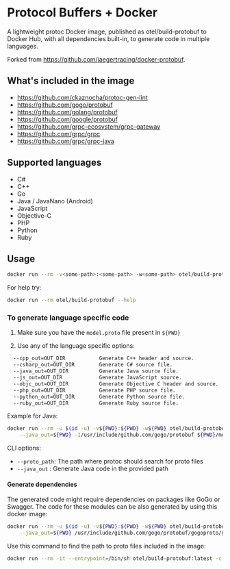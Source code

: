 # Protocol Buffers + Docker

A lightweight protoc Docker image, published as otel/build-protobuf to Docker Hub,
with all dependencies built-in, to generate code in multiple languages.

Forked from <https://github.com/jaegertracing/docker-protobuf>.

## What's included in the image

- <https://github.com/ckaznocha/protoc-gen-lint>
- <https://github.com/gogo/protobuf>
- <https://github.com/golang/protobuf>
- <https://github.com/google/protobuf>
- <https://github.com/grpc-ecosystem/grpc-gateway>
- <https://github.com/grpc/grpc>
- <https://github.com/grpc/grpc-java>

## Supported languages

- C#
- C++
- Go
- Java / JavaNano (Android)
- JavaScript
- Objective-C
- PHP
- Python
- Ruby

## Usage

```bash
docker run --rm -v<some-path>:<some-path> -w<some-path> otel/build-protobuf [OPTION] PROTO_FILES
```

For help try:

```bash
docker run --rm otel/build-protobuf --help
```

### To generate language specific code

1. Make sure you have the `model.proto` file present in `${PWD}`

2. Use any of the language specific options:

```bash
  --cpp_out=OUT_DIR           Generate C++ header and source.
  --csharp_out=OUT_DIR        Generate C# source file.
  --java_out=OUT_DIR          Generate Java source file.
  --js_out=OUT_DIR            Generate JavaScript source.
  --objc_out=OUT_DIR          Generate Objective C header and source.
  --php_out=OUT_DIR           Generate PHP source file.
  --python_out=OUT_DIR        Generate Python source file.
  --ruby_out=OUT_DIR          Generate Ruby source file.
```

Example for Java:

```bash
docker run --rm -u $(id -u) -v${PWD}:${PWD} -w${PWD} otel/build-protobuf:latest --proto_path=${PWD} \
    --java_out=${PWD} -I/usr/include/github.com/gogo/protobuf ${PWD}/model.proto
```

CLI options:

- `--proto_path`: The path where protoc should search for proto files
- `--java_out`  : Generate Java code in the provided path

#### Generate dependencies

The generated code might require dependencies on packages like GoGo or Swagger.
The code for these modules can be also generated by using this docker image:

```bash
docker run --rm -u $(id -u) -v${PWD}:${PWD} -w${PWD} otel/build-protobuf:latest --proto_path=${PWD} \
    --java_out=${PWD} /usr/include/github.com/gogo/protobuf/gogoproto/gogo.proto
```

Use this command to find the path to proto files included in the image:

```bash
docker run --rm -it --entrypoint=/bin/sh otel/build-protobuf:latest -c "find /usr/include -name *.proto"
```
